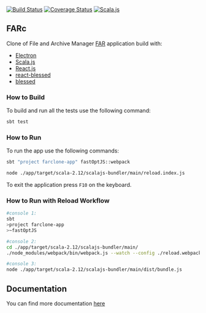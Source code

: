 
[![Build Status](https://travis-ci.org/scommons/farclone.svg?branch=master)](https://travis-ci.org/scommons/farclone)
[![Coverage Status](https://coveralls.io/repos/github/scommons/farclone/badge.svg?branch=master)](https://coveralls.io/github/scommons/farclone?branch=master)
[![Scala.js](https://www.scala-js.org/assets/badges/scalajs-0.6.17.svg)](https://www.scala-js.org)

## FARc
Clone of File and Archive Manager [FAR](https://farmanager.com/index.php?l=en) application build with:
  - [Electron](https://electronjs.org/)
  - [Scala.js](https://www.scala-js.org/)
  - [React.js](https://reactjs.org/)
  - [react-blessed](https://github.com/Yomguithereal/react-blessed)
  - [blessed](https://github.com/chjj/blessed)

### How to Build

To build and run all the tests use the following command:
```bash
sbt test
```

### How to Run

To run the app use the following commands:
```bash
sbt "project farclone-app" fastOptJS::webpack

node ./app/target/scala-2.12/scalajs-bundler/main/reload.index.js
```

To exit the application press `F10` on the keyboard.

### How to Run with Reload Workflow

```bash
#console 1:
sbt
>project farclone-app
>~fastOptJS

#console 2:
cd ./app/target/scala-2.12/scalajs-bundler/main/
./node_modules/webpack/bin/webpack.js --watch --config ./reload.webpack.config.js

#console 3:
node ./app/target/scala-2.12/scalajs-bundler/main/dist/bundle.js
```

## Documentation

You can find more documentation [here](https://scommons.org/)
